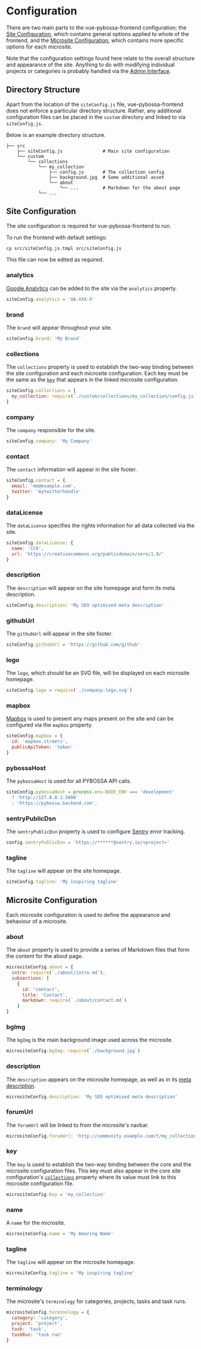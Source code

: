# Configuration

There are two main parts to the vue-pybossa-frontend configuration; the [Site Configuration](configuration.md#core-configuration), which contains general options applied to whole of the frontend, and the [Microsite Configuration](configuration.md#microsite-configuration), which contains more specific options for each microsite.

Note that the configuration settings found here relate to the overall structure and appearance of the site. Anything to do with modifying individual projects or categories is probably handled via the [Admin Interface](admin.md).

## Directory Structure

Apart from the location of the `siteConfig.js` file, vue-pybossa-frontend does not enforce a particular directory structure. Rather, any additional configuration files can be placed in the `custom` directory and linked to via `siteConfig.js`.

Below is an example directory structure.

```
├── src
    ├── siteConfig.js               # Main site configuration
    └── custom
        └── collections
            └── my_collection
                ├── config.js       # The collection config
                ├── background.jpg  # Some additional asset
                └── about
                    └── ...         # Markdown for the about page
            └── ...
```

## Site Configuration

The site configuration is required for vue-pybossa-frontend to run.

To run the frontend with default settings:

```bash
cp src/siteConfig.js.tmpl src/siteConfig.js
```

This file can now be edited as required.

### analytics

[Google Analytics](https://analytics.google.com) can be added to the site via the `analytics` property.

```js
siteConfig.analytics = 'UA-XXX-X'
```

### brand

The `brand` will appear throughout your site.

```js
siteConfig.brand: 'My Brand'
```

### collections

The `collections` property is used to establish the two-way binding between the site configuration and each microsite configuration. Each key must be the same as the [`key`](configuration.md#key) that appears in the linked microsite configuration.

```js
siteConfig.collections = {
  my_collection: require(`./custom/collections/my_collection/config.js`)
}
```

### company

The `company` responsible for the site.

```js
siteConfig.company: 'My Company'
```

### contact

The `contact` information will appear in the site footer.

```js
siteConfig.contact = {
  email: 'me@example.com',
  twitter: 'mytwitterhandle'
}
```

### dataLicense

The `dataLicense` specifies the rights information for all data collected via the site.

```js
siteConfig.dataLicense: {
  name: 'CC0',
  url: 'https://creativecommons.org/publicdomain/zero/1.0/'
}
```

### description

The `description` will appear on the site homepage and form its meta description.

```js
siteConfig.description: 'My SEO optimised meta description'
```

### githubUrl

The `githubUrl` will appear in the site footer.

```js
siteConfig.githubUrl = 'https://github.com/github'
```

### logo

The `logo`, which should be an SVG file, will be displayed on each microsite homepage.

```js
siteConfig.logo = require(`./company-logo.svg`)
```

### mapbox

[Mapbox](https://www.mapbox.com/) is used to present any maps present on the site and can be configured via the `mapbox` property.

```js
siteConfig.mapbox = {
  id: 'mapbox.streets',
  publicApiToken: 'token'
}
```

### pybossaHost

The `pybossaHost` is used for all PYBOSSA API calls.

```js
siteConfig.pybossaHost = process.env.NODE_ENV === 'development'
  ? 'http://127.0.0.1:5000'
  : 'https://pybossa.backend.com',
```

### sentryPublicDsn

The `sentryPublicDsn` property is used to configure [Sentry](https://sentry.io/) error tracking.

```js
config.sentryPublicDsn = 'https://******@sentry.io/<project>'
```

### tagline

The `tagline` will appear on the site homepage.

```js
siteConfig.tagline: 'My inspiring tagline'
```

## Microsite Configuration

Each microsite configuration is used to define the appearance and behaviour of a microsite.

### about

The `about` property is used to provide a series of Markdown files that form the content for the about page.

```js
micrositeConfig.about = {
  intro: require(`./about/intro.md`),
  subsections: [
    {
      id: 'contact',
      title: 'Contact',
      markdown: require(`./about/contact.md`)
    }
}
```

### bgImg

The `bgImg` is the main background image used across the microsite.

```js
micrositeConfig.bgImg: require(`./background.jpg`)
```

### description

The `description` appears on the microsite homepage, as well as in its [meta description](https://moz.com/learn/seo/meta-description).

```js
micrositeConfig.description: 'My SEO optimised meta description'
```

### forumUrl

The `forumUrl` will be linked to from the microsite's navbar.

```js
micrositeConfig.forumUrl: 'http://community.example.com/t/my_collection'
```

### key

The `key` is used to establish the two-way binding between the core and the microsite configuration files. This key must also appear in the core site configuration's [`collections`](configuration.md#collections) property where its value must link to this microsite configuration file.

```js
micrositeConfig.key = 'my_collection'
```

### name

A `name` for the microsite.

```js
micrositeConfig.name = 'My Amazing Name'
```

### tagline

The `tagline` will appear on the microsite homepage.

```js
micrositeConfig.tagline = 'My inspiring tagline'
```

### terminology

The microsite's `terminology` for categories, projects, tasks and task runs.

```js
micrositeConfig.terminology = {
  category: 'category',
  project: 'project',
  task: 'task',
  taskRun: 'task run'
}
```
